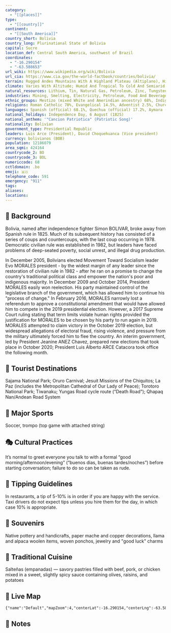 ```yaml
---
category:
  - "[[places]]"
type:
  - "[[country]]"
continent:
  - "[[South America]]"
country_short: Bolivia
country_long: Plurinational State of Bolivia
capital: Sucre
location_def: Central South America, southwest of Brazil
coordinates:
  - "-16.290154"
  - "-63.588653"
url_wiki: https://www.wikipedia.org/wiki/Bolivia
url_cia: https://www.cia.gov/the-world-factbook/countries/bolivia/
terrain: Rugged Andes Mountains With A Highland Plateau (Altiplano), Hills, Lowland Plains Of The Amazon Basin
climate: Varies With Altitude; Humid And Tropical To Cold And Semiarid
natural_resources: Lithium, Tin, Natural Gas, Petroleum, Zinc, Tungsten, Antimony, Silver, Iron, Lead, Gold, Timber, Hydropower
industries: Mining, Smelting, Electricity, Petroleum, Food And Beverages, Handicrafts, Clothing, Jewelry
ethnic_groups: Mestizo (mixed White and Amerindian ancestry) 68%, Indigenous 20%, White 5%, Cholo/Chola 2%, African descent 1%, other 1%, unspecified 3%; 44% of respondents indicated feeling part of some indigenous group, predominantly Quechua or Aymara (2009 est.)
religions: Roman Catholic 70%, Evangelical 14.5%, Adventist 2.5%, Church of Jesus Christ 1.2%, agnostic 0.3%, atheist 0.8%, other 3.5%, none 6.6%, unspecified 0.6% (2018 est.)
languages: Spanish (official) 68.1%, Quechua (official) 17.2%, Aymara (official) 10.5%, Guarani (official) 0.6%, other 1.5%, unspecified 2.1%
national_holidays: Independence Day, 6 August (1825)
national_anthem: '"Cancion Patriotica" (Patriotic Song)'
nationality: Bolivian
government_type: Presidential Republic
leaders: Luis Arce (President), David Choquehuanca (Vice president)
currency: bolivianos (BOB)
population: 12186079
area_sqmi: 424164
countrycode_2: BO
countrycode_3: BOL
numericcode: 68
cctldomain: .bo
emoji: 🇧🇴
telephone_code: 591
emergency: "911"
tags: 
aliases: 
locations:
---
```

## 🌱 Background
Bolivia, named after independence fighter Simon BOLIVAR, broke away from Spanish rule in 1825. Much of its subsequent history has consisted of a series of coups and countercoups, with the last coup occurring in 1978. Democratic civilian rule was established in 1982, but leaders have faced problems of deep-seated poverty, social unrest, and illegal drug production.

In December 2005, Bolivians elected Movement Toward Socialism leader Evo MORALES president - by the widest margin of any leader since the restoration of civilian rule in 1982 - after he ran on a promise to change the country's traditional political class and empower the nation's poor and indigenous majority. In December 2009 and October 2014, President MORALES easily won reelection. His party maintained control of the legislative branch of the government, which has allowed him to continue his "process of change." In February 2016, MORALES narrowly lost a referendum to approve a constitutional amendment that would have allowed him to compete in the 2019 presidential election. However, a 2017 Supreme Court ruling stating that term limits violate human rights provided the justification for MORALES to be chosen by his party to run again in 2019. MORALES attempted to claim victory in the October 2019 election, but widespread allegations of electoral fraud, rising violence, and pressure from the military ultimately forced him to flee the country. An interim government, led by President Jeanine ANEZ Chavez, prepared new elections that took place in October 2020; President Luis Alberto ARCE Catacora took office the following month.

## 📌 Tourist Destinations
Sajama National Park; Oruro Carnival; Jesuit Missions of the Chiquitos; La Paz (includes the Metropolitan Cathedral of Our Lady of Peace); Torotoro National Park; Tiwanaku; Yungas Road cycle route (“Death Road”); Qhapaq Nan/Andean Road System

## 🥇 Major Sports
Soccer, trompo (top game with attached string)

## 🎭 Cultural Practices
It’s normal to greet everyone you talk to with a formal “good morning/afternoon/evening” (“buenos dias, buenas tardes/noches”) before starting conversation; failure to do so can be taken as rude.

## 🫰 Tipping Guidelines
In restaurants, a tip of 5-10% is in order if you are happy with the service. Taxi drivers do not expect tips unless you hire them for the day, in which case 10% is appropriate.

## 🎁 Souvenirs
Native pottery and handicrafts, paper mache and copper decorations, llama and alpaca woolen items, woven ponchos, jewelry and "good luck" charms

## 🍲 Traditional Cuisine
Salteñas (empanadas) — savory pastries filled with beef, pork, or chicken mixed in a sweet, slightly spicy sauce containing olives, raisins, and potatoes

## 📡 Live Map
```mapview
{"name":"Default","mapZoom":4,"centerLat":-16.290154,"centerLng":-63.588653,"query":"","chosenMapSource":0}
```

## 📒 Notes

